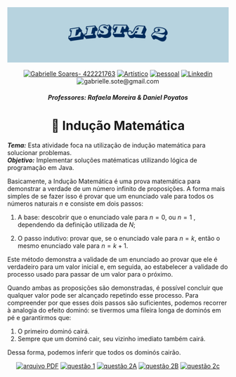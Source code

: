 <img src="https://github.com/S4-2024/Lista2/blob/main/arquivos/lista2.png">

<div align="center" > 
 
 [![Gabrielle Soares- 422221763](https://img.shields.io/badge/Gabrielle_Soares-422221763-B7D3DF?style=for-the-badge&logo=github&logoColor=pinkr)](https://github.com/gabriellesote)
 [![Artístico](https://img.shields.io/badge/Artístico-B7D3DF?style=for-the-badge&logo=instagram&logoColor=black)](https://www.instagram.com/ga_baralou/)
[![pessoal](https://img.shields.io/badge/pessoal-B7D3DF?style=for-the-badge&logo=instagram&logoColor=black)](https://www.instagram.com/gabi.sote/)
[![Linkedin](https://img.shields.io/badge/Linkedin-B7D3DF?style=for-the-badge&logo=linkedin&logoColor=black)](https://www.linkedin.com/in/gabrielle-teixeira-a9624329a/)
![gabrielle.sote@gmail.com](https://img.shields.io/badge/gabrielle.sote%40gmail.com-B7D3DF?style=for-the-badge&logo=gmail&logoColor=black)
</div>

<h4 align="center" > <em> Professores: Rafaela Moreira & Daniel Poyatos  </em>  </h4>



<h1 align="center">🧠 Indução Matemática</h1> 

***Tema:*** Esta atividade foca na utilização de indução  matemática para solucionar problemas. <br>
***Objetivo:*** Implementar soluções matématicas utilizando lógica de programação em Java.

<p style="text-align: justify">
 
 Basicamente, a Indução Matemática é uma prova matemática para demonstrar a verdade de um número infinito de proposições.
A forma mais simples de se fazer isso é provar que um enunciado vale para todos os números naturais $n$ e consiste em dois passos:

1. A base: descobrir que o enunciado vale para $n = 0$, ou $n=1$ , dependendo da definição utilizada de $N$;

2. O passo indutivo: provar que, se o enunciado vale para $n =k$, então o mesmo enunciado vale para $n= k+1$.

Este método demonstra a validade de um enunciado ao provar que ele é verdadeiro para um valor inicial e, em seguida, ao estabelecer a validade do processo usado para passar de um valor para o próximo.

Quando ambas as proposições são demonstradas, é possível concluir que qualquer valor pode ser alcançado repetindo esse processo. Para compreender por que esses dois passos são suficientes, podemos recorrer à analogia do efeito dominó: se tivermos uma fileira longa de dominós em pé e garantirmos que:

1. O primeiro dominó cairá.
2. Sempre que um dominó cair, seu vizinho imediato também cairá.

Dessa forma, podemos inferir que todos os dominós cairão.</div>

</p> 


 


 
<div align="center">

[![arquivo PDF](https://img.shields.io/badge/arquivo_PDF-white?style=for-the-badge&logo=googledocs)](https://github.com/S4-2024/Lista2/blob/main/arquivos/EDAAA3ListadeExerccios2_20240415175844.pdf)
[![questão 1](https://img.shields.io/badge/questão_1-B7D3DF?style=for-the-badge&logo=github&logoColor=black)](https://github.com/S4-2024/Lista2/tree/main/src/Quest%C3%A3o1)
[![questão 2A](https://img.shields.io/badge/questão_2A-B7D3DF?style=for-the-badge&logo=github&logoColor=black)](https://github.com/S4-2024/Lista2/tree/main/src/Quest%C3%A3o2A)
[![questão 2B](https://img.shields.io/badge/questão_2B-B7D3DF?style=for-the-badge&logo=github&logoColor=black)](https://github.com/S4-2024/Lista2/tree/main/src/Quest%C3%A3o2B)
[![questão 2c](https://img.shields.io/badge/questão_2c-B7D3DF?style=for-the-badge&logo=github&logoColor=black)](https://github.com/S4-2024/Lista2/tree/main/src/Quest%C3%A3o2C)
 
</div>


